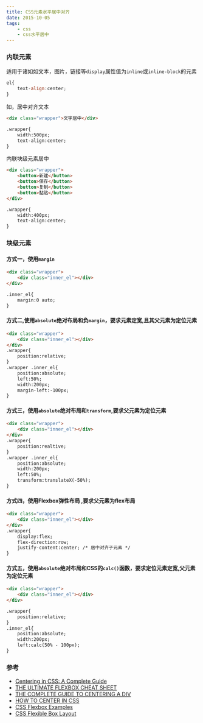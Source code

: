 ```yaml
---
title: CSS元素水平居中对齐
date: 2015-10-05
tags:
    - css
    - css水平居中
---
```



### 内联元素

适用于诸如如文本，图片，链接等`display`属性值为`inline`或`inline-block`的元素
```js
el{
    text-align:center;
}
```
如，居中对齐文本
```html
<div class="wrapper">文字居中</div>

.wrapper{
    width:500px;
    text-align:center;
}
```
内联块级元素居中
```html
<div class="wrapper">
    <button>新建</button>
    <button>保存</button>
    <button>复制</button>
    <button>黏贴</button>
</div>

.wrapper{
    width:400px;
    text-align:center;
}
```

### 块级元素

#### 方式一，使用`margin`
```html
<div class="wrapper">
    <div class="inner_el"></div>
</div>

.inner_el{
    margin:0 auto;
}
```
#### 方式二,使用`absolute`绝对布局和负`margin`，要求元素**定宽**,且其父元素为定位元素
```html
<div class="wrapper">
    <div class="inner_el"></div>
</div>
.wrapper{
    position:relative;
}
.wrapper .inner_el{
    position:absolute;
    left:50%;
    width:200px;
    margin-left:-100px;
}
```
#### 方式三，使用`absolute`绝对布局和`transform`,要求父元素为定位元素
```html
<div class="wrapper">
    <div class="inner_el"></div>
</div>
.wrapper{
    position:realtive;
}
.wrapper .inner_el{
    position:absolute;
    width:200px;
    left:50%;
    transform:translateX(-50%);
}
```
#### 方式四，使用Flexbox弹性布局	,要求父元素为flex布局
```html
<div class="wrapper">
    <div class="inner_el"></div>
</div>
.wrapper{
    display:flex;
    flex-direction:row;
    justify-content:center; /* 居中对齐子元素 */
}
```
#### 方式五，使用`absolute`绝对布局和CSS的`calc()`函数，要求定位元素定宽,父元素为定位元素

```html
<div class="wrapper">
    <div class="inner_el"></div>
</div>

.wrapper{
    position:relative;
}
.inner_el{
    position:absolute;
    width:200px;
    left:calc(50% - 100px);
}
```
### 参考

+ [Centering in CSS: A Complete Guide][1]
+ [THE ULTIMATE FLEXBOX CHEAT SHEET][2]
+ [THE COMPLETE GUIDE TO CENTERING A DIV][3]
+ [HOW TO CENTER IN CSS][4]
+ [CSS Flexbox Examples][5]
+ [CSS Flexible Box Layout][6]


[1]: https://css-tricks.com/centering-css-complete-guide/
[2]: http://www.sketchingwithcss.com/samplechapter/cheatsheet.html
[3]: http://www.tipue.com/blog/center-a-div/
[4]: http://howtocenterincss.com/
[5]: https://umaar.github.io/css-flexbox-demo/
[6]: https://developer.mozilla.org/en-US/docs/Web/CSS/CSS_Flexible_Box_Layout